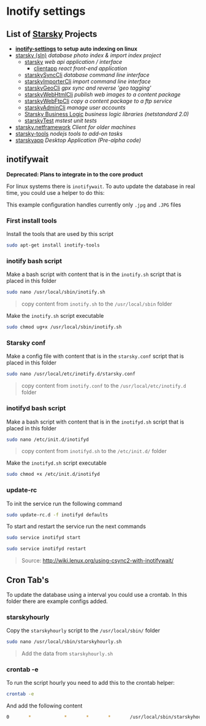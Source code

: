 # Inotify settings
## List of [Starsky](../readme.md) Projects
 * __[inotify-settings](../inotify-settings/readme.md) to setup auto indexing on linux__
 * [starsky (sln)](../starsky/readme.md) _database photo index & import index project_
    * [starsky](../starsky/starsky/readme.md) _web api application / interface_
      *  [clientapp](../starsky/starsky/clientapp/readme.md) _react front-end application_
    * [starskySyncCli](../starsky/starskysynccli/readme.md)  _database command line interface_
    * [starskyImporterCli](../starsky/starskyimportercli/readme.md)  _import command line interface_
    * [starskyGeoCli](../starsky/starskygeocli/readme.md)  _gpx sync and reverse 'geo tagging'_
    * [starskyWebHtmlCli](../starsky/starskywebhtmlcli/readme.md)  _publish web images to a content package_
    * [starskyWebFtpCli](../starsky/starskywebftpcli/readme.md)  _copy a content package to a ftp service_
    * [starskyAdminCli](../starsky/starskyadmincli/readme.md)  _manage user accounts_
    * [Starsky Business Logic](../starsky/starskybusinesslogic/readme.md) _business logic libraries (netstandard 2.0)_
    * [starskyTest](../starsky/starskytest/readme.md)  _mstest unit tests_
 * [starsky.netframework](../starsky.netframework/readme.md) _Client for older machines_
 * [starsky-tools](../starsky-tools/readme.md) _nodejs tools to add-on tasks_
 * [starskyapp](../starskyapp/readme.md) _Desktop Application (Pre-alpha code)_


## inotifywait

__Deprecated: Plans to integrate in to the core product__

For linux systems there is `inotifywait`. To auto update the database in real time, you could use a helper to do this:

This example configuration handles currently only `.jpg` and `.JPG` files

### First install tools
Install the tools that are used by this script
```sh
sudo apt-get install inotify-tools
```

### inotify bash script
Make a bash script with content that is in the `inotify.sh` script that is placed in this folder
```sh
sudo nano /usr/local/sbin/inotify.sh
```
>  copy content from `inotify.sh` to the `/usr/local/sbin` folder

Make the `inotify.sh` script executable
```sh
sudo chmod ug+x /usr/local/sbin/inotify.sh
```

### Starsky conf
Make a config file with content that is in the `starsky.conf` script that is placed in this folder
```sh
sudo nano /usr/local/etc/inotify.d/starsky.conf
```
>  copy content from `inotify.conf` to the `/usr/local/etc/inotify.d` folder

### inotifyd bash script
Make a bash script with content that is in the `inotifyd.sh` script that is placed in this folder
```sh
sudo nano /etc/init.d/inotifyd
```
>  copy content from `inotifyd.sh` to the `/etc/init.d/` folder

Make the `inotifyd.sh` script executable
```sh
sudo chmod +x /etc/init.d/inotifyd
```

### update-rc
To init the service run the following command
```sh
sudo update-rc.d -f inotifyd defaults
```
To start and restart the service run the next commands
```sh
sudo service inotifyd start

sudo service inotifyd restart
```

> Source: http://wiki.lenux.org/using-csync2-with-inotifywait/



## Cron Tab's
To update the database using a interval you could use a crontab. In this folder there are example configs added.

### starskyhourly
Copy the `starskyhourly` script to the `/usr/local/sbin/` folder

```sh
sudo nano /usr/local/sbin/starskyhourly.sh
```
> Add the data from `starskyhourly.sh`

### crontab -e

To run the script hourly you need to add this to the crontab helper:
```sh
crontab -e
```
And add the following content
```sh
0       *            *       *       *       /usr/local/sbin/starskyhourly.sh > /home/pi/z-starskycli.log 2>&1
```

